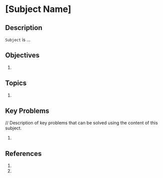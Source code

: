 # [Subject Name]

## Description
`Subject` is ...

## Objectives

1.

## Topics

1.

## Key Problems
// Description of key problems that can be solved using the content of this subject.

1. 

## References

1. []()
2. []()